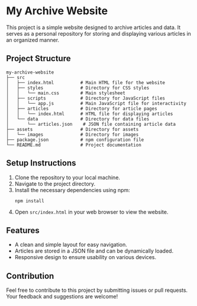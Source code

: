 # My Archive Website

This project is a simple website designed to archive articles and data. It serves as a personal repository for storing and displaying various articles in an organized manner.

## Project Structure

```
my-archive-website
├── src
│   ├── index.html          # Main HTML file for the website
│   ├── styles              # Directory for CSS styles
│   │   └── main.css        # Main stylesheet
│   ├── scripts             # Directory for JavaScript files
│   │   └── app.js          # Main JavaScript file for interactivity
│   ├── articles            # Directory for article pages
│   │   └── index.html      # HTML file for displaying articles
│   └── data                # Directory for data files
│       └── articles.json    # JSON file containing article data
├── assets                  # Directory for assets
│   └── images              # Directory for images
├── package.json            # npm configuration file
└── README.md               # Project documentation
```

## Setup Instructions

1. Clone the repository to your local machine.
2. Navigate to the project directory.
3. Install the necessary dependencies using npm:
   ```
   npm install
   ```
4. Open `src/index.html` in your web browser to view the website.

## Features

- A clean and simple layout for easy navigation.
- Articles are stored in a JSON file and can be dynamically loaded.
- Responsive design to ensure usability on various devices.

## Contribution

Feel free to contribute to this project by submitting issues or pull requests. Your feedback and suggestions are welcome!
